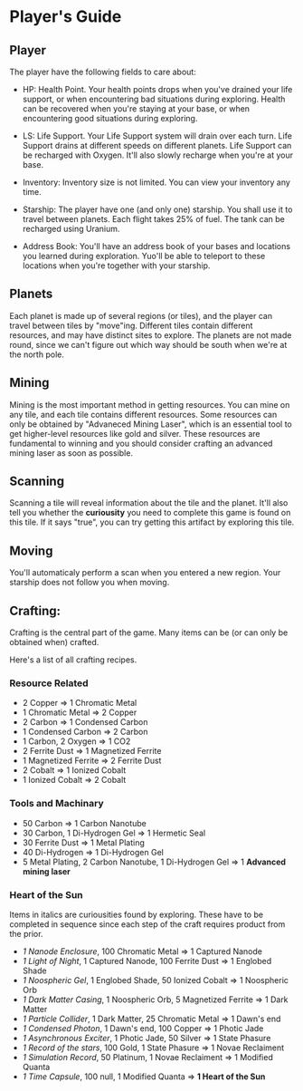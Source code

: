 # Player's Guide

## Player
The player have the following fields to care about:

- HP: Health Point.
Your health points drops when you've drained your life support, or when encountering bad situations during exploring.
Health can be recovered when you're staying at your base, or when encountering good situations during exploring.

- LS: Life Support.
Your Life Support system will drain over each turn. Life Support drains at different speeds on different planets.
Life Support can be recharged with Oxygen. It'll also slowly recharge when you're at your base.

- Inventory:
Inventory size is not limited. You can view your inventory any time.

- Starship:
The player have one (and only one) starship. You shall use it to travel between planets.
Each flight takes 25% of fuel. The tank can be recharged using Uranium.

- Address Book:
You'll have an address book of your bases and locations you learned during exploration. Yuo'll be able to teleport
to these locations when you're together with your starship.

## Planets 
Each planet is made up of several regions (or tiles), and the player can travel between tiles by "move"ing.
Different tiles contain different resources, and may have distinct sites to explore.
The planets are not made round, since we can't figure out which way should be south when we're at the north pole.

## Mining
Mining is the most important method in getting resources. You can mine on any tile, and each tile contains different
resources. Some resources can only be obtained by "Advaneced Mining Laser", which is an essential tool to get 
higher-level resources like gold and silver. These resources are fundamental to winning and you should consider crafting
an advanced mining laser as soon as possible.

## Scanning
Scanning a tile will reveal information about the tile and the planet. It'll also tell you whether the **curiousity** you
need to complete this game is found on this tile. If it says "true", you can try getting this artifact by exploring this tile.

## Moving
You'll automaticaly perform a scan when you entered a new region. Your starship does not follow you when moving.

## Crafting:
Crafting is the central part of the game. Many items can be (or can only be obtained when) crafted.

Here's a list of all crafting recipes.

### Resource Related
- 2 Copper => 1 Chromatic Metal  
- 1 Chromatic Metal => 2 Copper  
- 2 Carbon => 1 Condensed Carbon  
- 1 Condensed Carbon => 2 Carbon  
- 1 Carbon, 2 Oxygen => 1 CO2  
- 2 Ferrite Dust => 1 Magnetized Ferrite  
- 1 Magnetized Ferrite => 2 Ferrite Dust  
- 2 Cobalt => 1 Ionized Cobalt  
- 1 Ionized Cobalt => 2 Cobalt  

### Tools and Machinary
- 50 Carbon => 1 Carbon Nanotube  
- 30 Carbon, 1 Di-Hydrogen Gel => 1 Hermetic Seal  
- 30 Ferrite Dust => 1 Metal Plating  
- 40 Di-Hydrogen => 1 Di-Hydrogen Gel  
- 5 Metal Plating, 2 Carbon Nanotube, 1 Di-Hydrogen Gel => 1 **Advanced mining laser**  

### Heart of the Sun
Items in italics are curiousities found by exploring. These have to be completed in sequence since each step
of the craft requires product from the prior.  

- *1 Nanode Enclosure*, 100 Chromatic Metal => 1 Captured Nanode  
- *1 Light of Night*, 1 Captured Nanode, 100 Ferrite Dust => 1 Englobed Shade  
- *1 Noospheric Gel*, 1 Englobed Shade, 50 Ionized Cobalt => 1 Noospheric Orb  
- *1 Dark Matter Casing*, 1 Noospheric Orb, 5 Magnetized Ferrite => 1 Dark Matter  
- *1 Particle Collider*, 1 Dark Matter, 25 Chromatic Metal => 1 Dawn's end  
- *1 Condensed Photon*, 1 Dawn's end, 100 Copper => 1 Photic Jade  
- *1 Asynchronous Exciter*, 1 Photic Jade, 50 Silver => 1 State Phasure  
- *1 Record of the stars*, 100 Gold, 1 State Phasure => 1 Novae Reclaiment  
- *1 Simulation Record*, 50 Platinum, 1 Novae Reclaiment => 1 Modified Quanta  
- *1 Time Capsule*, 100 null, 1 Modified Quanta => **1 Heart of the Sun**   